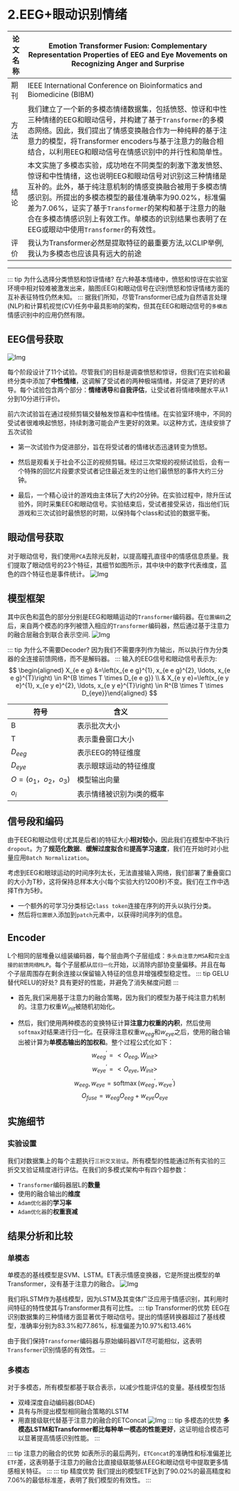 
# 2.EEG+眼动识别情绪


| 论文名称 |Emotion Transformer Fusion: Complementary Representation Properties of EEG and Eye Movements on Recognizing Anger and Surprise|
| -- | -- | 
| 期刊 |IEEE International Conference on Bioinformatics and Biomedicine (BIBM)|
| 方法 |我们建立了一个新的多模态情绪数据集，包括愤怒、惊讶和中性三种情绪的EEG和眼动信号，并构建了基于`Transformer`的多模态网络。因此，我们提出了情感变换融合作为一种纯粹的基于注意力的模型，将Transformer encoders与基于注意力的融合相结合，以利用EEG和眼动信号在情感识别中的并行性和简单性。|
| 结论 |本文实施了多模态实验，成功地在不同类型的刺激下激发愤怒、惊讶和中性情绪，这也说明EEG和眼动信号对识别这三种情绪是互补的。此外，基于纯注意机制的情感变换融合被用于多模态情感识别。所提出的多模态模型的最佳准确率为90.02%，标准偏差为7.06%，证实了基于`Transformer`的架构和基于注意力的融合在多模态情感识别上有效工作。单模态的识别结果也表明了在EEG或眼动中使用`Transformer`的有效性。|
| 评价 |我认为Transformer必然是提取特征的最重要方法,以CLIP举例,我认为多模态也应该具有远大的前途|


---
::: tip 为什么选择分类愤怒和惊讶情绪?
在六种基本情绪中，愤怒和惊讶在实验室环境中相对较难被激发出来，脑图(EEG)和眼动信号在识别愤怒和惊讶情绪方面的互补表征特性仍然未知。
:::
据我们所知，尽管Transformer已成为自然语言处理(NLP)和计算机视觉(CV)任务中最具影响的架构，但其在EEG和眼动信号的`多模态`情感识别中的应用仍然有限。

## EEG信号获取
![Img](https://imgpool.protodrive.xyz/img/yank-note-picgo-img-20220903032156.png#pic_center%20=400x)

每个阶段设计了11个试验。尽管我们的目标是调查愤怒和惊讶，但我们在实验和最终分类中添加了**中性情绪**，这调解了受试者的两种极端情绪，并促进了更好的诱导。每个试验包含两个部分：**情绪诱导**和**自我评估**，让受试者将情绪唤醒水平从1分到10分进行评价。

前六次试验旨在通过视频剪辑交替触发惊喜和中性情绪。在实验室环境中，不同的受试者很难唤起愤怒，持续刺激可能会产生更好的效果。以这种方式，连续安排了五次试验

- 第一次试验作为促进部分，旨在将受试者的情绪状态迅速转变为愤怒。

- 然后是观看关于社会不公正的视频剪辑。经过三次常规的视频试验后，会有一个特殊的回忆片段要求受试者记住最近发生的让他们最愤怒的事件大约三分钟。

- 最后，一个精心设计的游戏由主体玩了大约20分钟。在实验过程中，除升压试验外，同时采集EEG和眼动信号。实验结束后，受试者接受采访，指出他们玩游戏和三次试验时最愤怒的时期，以保持每个class和试验的数据平衡。
## 眼动信号获取
对于眼动信号，我们使用`PCA`去除光反射，以提高瞳孔直径中的情感信息质量。我们提取了眼动信号的23个特征，其细节如图所示，其中块中的数字代表维度，蓝色的四个特征也是事件统计。
![Img](https://imgpool.protodrive.xyz/img/yank-note-picgo-img-20220903032403.png#pic_center%20=400x)
## 模型框架
其中灰色和蓝色的部分分别是EEG和眼睛运动的`Transformer`编码器。在`位置编码`之后，来自两个模态的序列被馈入相应的`Transformer`编码器，然后通过基于注意力的融合层融合到联合表示空间.
![Img](https://imgpool.protodrive.xyz/img/yank-note-picgo-img-20220903032501.png#pic_center%20=400x)


::: tip 为什么不需要Decoder?
因为我们不需要序列作为输出，所以执行作为分类器的全连接前馈网络，而不是解码器。
:::
输入的EEG信号和眼动信号表示为:
$$ \begin{aligned} X_{e e g} &=\left(x_{e e g}^{1}, x_{e e g}^{2}, \ldots, x_{e e g}^{T}\right) \in R^{B \times T \times D_{e e g}} \\ & X_{e y e}=\left(x_{e y e}^{1}, x_{e y e}^{2}, \ldots, x_{e y e}^{T}\right) \in R^{B \times T \times D_{eye}}\end{aligned} $$

| 符号 | 含义 |
| -- | -- |
|B|表示批次大小|
|T|表示重叠窗口大小|
|$D_{eeg}$|表示EEG的特征维度|
|$D_{eye}$|表示眼球运动的特征维度|
|$O=(o_1，o_2，o_3)$|模型输出向量|
|$o_i$|表示情绪被识别为i类的概率|

## 信号段和编码
由于EEG和眼动信号(尤其是后者)的特征大小**相对较小**，因此我们在模型中不执行`dropout`。为了**规范化数据**、**缓解过度拟合**和**提高学习速度**，我们在开始时对小批量应用`Batch Normalization`。

考虑到EEG和眼球运动的时间序列太长，无法直接输入网络，我们部署了重叠窗口的大小为T秒，这将保持总样本大小(每个实验大约1200秒)不变。我们在工作中选择T作为5秒。

- 一个额外的可学习分类标记`class token`连接在序列的开头以执行分类。
- 然后将`位置嵌入`添加到`patch`元素中，以获得时间序列的信息。

## Encoder
L个相同的层堆叠以组装编码器，每个层由两个子层组成：`多头自注意力MSA`和`完全连接的前馈网络MLP`。每个子层都从`层归一化`开始，以消除内部协变量偏移。并且在每个子层周围存在剩余连接以保留输入特征的信息并增强模型稳定性。
::: tip GELU替代RELU的好处?
具有更好的性能，并避免了消失梯度问题
:::
- 首先,我们采用基于注意力的融合策略，因为我们的模型为基于纯注意力机制的。注意力权重$W_{init}$被随机初始化。

- 然后，我们使用两种模态的变换特征计算**注意力权重的内积**，然后使用`softmax`对结果进行归一化。在获得注意权重$w_{eeg}$和$w_{eye}$之后，使用的融合输出被计算为**单模态输出的加权和**。整个过程公式化如下：
$$ w_{e e g}^{\prime}=<O_{e e g}, W_{i n i t}> $$
$$ w_{e y e}^{\prime}=<O_{e y e}, W_{i n i t}> $$
$$ w_{e e g}, w_{e y e}=\operatorname{softmax}\left(w_{e e g}^{\prime}, w_{e y e}^{\prime}\right) $$
$$ O_{f u s e}=w_{e e g} O_{e e g}+w_{e y e} O_{e y e} $$

## 实施细节
### 实验设置
我们对数据集上的每个主题执行`三折交叉验证`。所有模型的性能通过所有实验的三折交叉验证精度进行评估。在我们的多模式架构中有四个超参数：
- `Transformer`编码器层L的**数量**
- 使用的融合输出的**维度**
- `Adam优化器`的**学习率**
- `Adam优化器`的**权重衰减**

## 结果分析和比较
### 单模态
单模态的基线模型是SVM、LSTM。ET表示情感变换器，它是所提出模型的单Transformer，没有基于注意力的融合。
![Img](https://imgpool.protodrive.xyz/img/yank-note-picgo-img-20220903034227.png#pic_center%20=400x)

我们将LSTM作为基线模型，因为LSTM及其变体广泛应用于情感识别，其利用时间特征的特性使其与Transformer具有可比性。
::: tip Transformer的优势
EEG在识别数据集的三种情绪方面显著优于眼动信号。提出的情感转换器超过了基线模型，准确率分别为83.3%和77.86%，标准偏差为10.97%和13.46%

由于我们保持`Transformer`编码器与原始编码器ViT尽可能相似，这表明`Transformer`识别情感的有效性。
:::
### 多模态
对于多模态，所有模型都基于联合表示，以减少性能评估的变量。基线模型包括
- 双峰深度自动编码器(BDAE)
- 具有与所提出模型相同融合策略的LSTM
- 用直接级联代替基于注意力的融合的ETConcat
![Img](https://imgpool.protodrive.xyz/img/yank-note-picgo-img-20220903034240.png#pic_center%20=400x)
::: tip 多模态的优势
**多模态LSTM和Transformer都比每种单一模态的性能更好**，这证明组合模态可以显著提高情感识别性能。
::: 

::: tip 注意力的融合的优势
如表所示的最后两列，`ETConcat`的准确性和标准偏差比`ETF`差，这表明基于注意力的融合比直接级联能够从EEG和眼动信号中提取更多情感相关特征。
:::
::: tip 精度优势
我们提出的模型ETF达到了90.02%的最高精度和7.06%的最低标准差，表明了我们模型的有效性。
:::